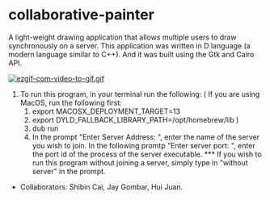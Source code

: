 # collaborative-painter
A light-weight drawing application that allows multiple users to draw synchronously on a server.
This application was written in D language (a modern language similar to C++). 
And it was built using the Gtk and Cairo API.


[![ezgif-com-video-to-gif.gif](https://i.postimg.cc/jStjJ2Ry/ezgif-com-video-to-gif.gif)](https://postimg.cc/VdZwxYrN)



1. To run this program, in your terminal run the following:
    ( If you are using MacOS, run the following first:
     1) export MACOSX_DEPLOYMENT_TARGET=13
     2) export DYLD_FALLBACK_LIBRARY_PATH=/opt/homebrew/lib
    )
    1) dub run
    2) In the prompt "Enter Server Address: ", enter the name of the server you wish to join. 
       In the following promtp "Enter server port: ", enter the port id of the process of the server executable.
    *** If you wish to run this program without joining a server, simply type in "without server" in the prompt.

* Collaborators: Shibin Cai, Jay Gombar, Hui Juan.
